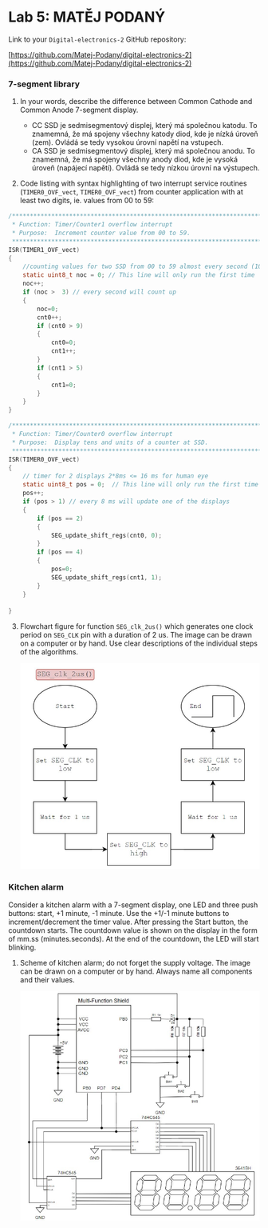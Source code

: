 # Lab 5: MATĚJ PODANÝ

Link to your `Digital-electronics-2` GitHub repository:

   [https://github.com/Matej-Podany/digital-electronics-2](https://github.com/Matej-Podany/digital-electronics-2)


### 7-segment library

1. In your words, describe the difference between Common Cathode and Common Anode 7-segment display.
   * CC SSD je sedmisegmentový displej, který má společnou katodu. To znamemná, že má spojeny všechny katody diod, kde je nízká úroveň (zem). Ovládá se tedy vysokou úrovní napětí na vstupech.
   * CA SSD je sedmisegmentový displej, který má společnou anodu. To znamemná, že má spojeny všechny anody diod, kde je vysoká úroveň (napájecí napětí). Ovládá se tedy nízkou úrovní na výstupech.

2. Code listing with syntax highlighting of two interrupt service routines (`TIMER0_OVF_vect`, `TIMER0_OVF_vect`) from counter application with at least two digits, ie. values from 00 to 59:

```c
/**********************************************************************
 * Function: Timer/Counter1 overflow interrupt
 * Purpose:  Increment counter value from 00 to 59.
 **********************************************************************/
ISR(TIMER1_OVF_vect)
{
    //counting values for two SSD from 00 to 59 almost every second (1048 ms, 4.8 % deviation)
	static uint8_t noc = 0; // This line will only run the first time
	noc++;
	if (noc >  3) // every second will count up
	{
		noc=0;
		cnt0++;
		if (cnt0 > 9)
		{
			cnt0=0;
			cnt1++;
		}
		if (cnt1 > 5)
		{
			cnt1=0;
		}
	}
}
```

```c
/**********************************************************************
 * Function: Timer/Counter0 overflow interrupt
 * Purpose:  Display tens and units of a counter at SSD.
 **********************************************************************/
ISR(TIMER0_OVF_vect)
{
    // timer for 2 displays 2*8ms <= 16 ms for human eye
	static uint8_t pos = 0;  // This line will only run the first time
	pos++;
	if (pos > 1) // every 8 ms will update one of the displays
	{
		if (pos == 2)
		{
			SEG_update_shift_regs(cnt0, 0);
		}
		if (pos == 4)
		{
			pos=0;
			SEG_update_shift_regs(cnt1, 1);
		}
	}

}
```

3. Flowchart figure for function `SEG_clk_2us()` which generates one clock period on `SEG_CLK` pin with a duration of 2&nbsp;us. The image can be drawn on a computer or by hand. Use clear descriptions of the individual steps of the algorithms.

   ![Figure](https://github.com/Matej-Podany/digital-electronics-2/blob/main/Labs/05-segments/images/figure.jpg "Figure")


### Kitchen alarm

Consider a kitchen alarm with a 7-segment display, one LED and three push buttons: start, +1 minute, -1 minute. Use the +1/-1 minute buttons to increment/decrement the timer value. After pressing the Start button, the countdown starts. The countdown value is shown on the display in the form of mm.ss (minutes.seconds). At the end of the countdown, the LED will start blinking.

1. Scheme of kitchen alarm; do not forget the supply voltage. The image can be drawn on a computer or by hand. Always name all components and their values.

   ![Schematic](https://github.com/Matej-Podany/digital-electronics-2/blob/main/Labs/05-segments/images/schematic.jpg "Schematic")